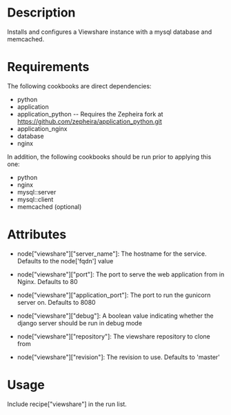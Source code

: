 Description
===========
Installs and configures a Viewshare instance with a mysql database and memcached.


Requirements
============

The following cookbooks are direct dependencies:

 * python
 * application
 * application_python -- Requires the Zepheira fork at https://github.com/zepheira/application_python.git
 * application_nginx
 * database
 * nginx


In addition, the following cookbooks should be run prior to applying this one:

 * python
 * nginx
 * mysql::server
 * mysql::client
 * memcached (optional)

Attributes
==========
- node["viewshare"]["server_name"]: The hostname for the service.  Defaults to the node['fqdn'] value

- node["viewshare"]["port"]: The port to serve the web application from in Nginx.  Defaults to 80

- node["viewshare"]["application_port"]: The port to run the gunicorn server on.  Defaults to 8080

- node["viewshare"]["debug"]: A boolean value indicating whether the django server should be run in debug mode

- node["viewshare"]["repository"]: The viewshare repository to clone from

- node["viewshare"]["revision"]: The revision to use.  Defaults to 'master'

Usage
=====

Include recipe["viewshare"] in the run list.
